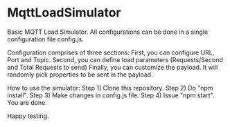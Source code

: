 # MqttLoadSimulator
Basic MQTT Load Simulator. All configurations can be done in a single configuration file config.js. 

Configuration comprises of three sections:
First, you can configure URL, Port and Topic.
Second, you can define load parameters (Requests/Second and Total Requests to send)
Finally, you can customize the payload. It will randomly pick properties to be sent in the payload.

How to use the simulator:
Step 1) Clone this repository.
Step 2) Do "npm install".
Step 3) Make changes in config.js file.
Step 4) Issue "npm start". You are done.

Happy testing.
